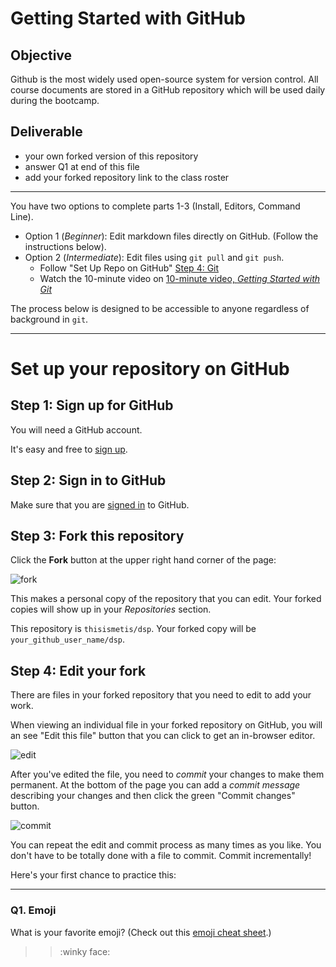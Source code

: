 # Getting Started with GitHub

## Objective
Github is the most widely used open-source system for version control.  All course documents are stored in a GitHub repository which will be used daily during the bootcamp.  

## Deliverable
- your own forked version of this repository
- answer Q1 at end of this file
- add your forked repository link to the class roster

---

You have two options to complete parts 1-3 (Install, Editors, Command Line).  
 * Option 1 (_Beginner_):  Edit markdown files directly on GitHub.  (Follow the instructions below).  
 * Option 2 (_Intermediate_): Edit files using `git pull` and `git push`.  
    - Follow "Set Up Repo on GitHub" [Step 4: Git](04-git.md)
    - Watch the 10-minute video on [10-minute video, *Getting Started with Git*](https://vimeo.com/178481263?mc_cid=06d951b22e&mc_eid=[UNIQID]) 

The process below is designed to be accessible to anyone regardless of background in `git`.  

---

# Set up your repository on GitHub


## Step 1: Sign up for GitHub

You will need a GitHub account.

It's easy and free to [sign up](https://github.com/join).


## Step 2: Sign in to GitHub

Make sure that you are [signed in](https://github.com/login) to GitHub.


## Step 3: Fork this repository

Click the **Fork** button at the upper right hand corner of the page:

![fork](img/forking_repo.png)

This makes a personal copy of the repository that you can edit. Your forked copies will show up in your *Repositories* section.

This repository is `thisismetis/dsp`. Your forked copy will be `your_github_user_name/dsp`.


## Step 4: Edit your fork  

There are files in your forked repository that you need to edit to add your work.

When viewing an individual file in your forked repository on GitHub, you will an see "Edit this file" button that you can click to get an in-browser editor.

![edit](img/edit_file.png)

After you've edited the file, you need to _commit_ your changes to make them permanent. At the bottom of the page you can add a _commit message_ describing your changes and then click the green "Commit changes" button.

![commit](img/commit_file.png)

You can repeat the edit and commit process as many times as you like. You don't have to be totally done with a file to commit. Commit incrementally!

Here's your first chance to practice this:

---

### Q1. Emoji

What is your favorite emoji?  (Check out this [emoji cheat sheet](http://www.emoji-cheat-sheet.com/).)

>> :winky face:  

